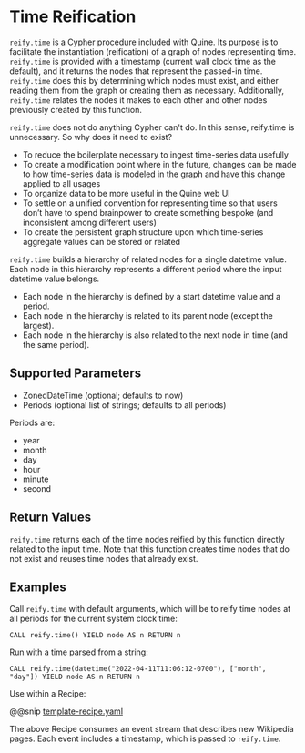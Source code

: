 # Time Reification

`reify.time` is a Cypher procedure included with Quine. Its purpose is to facilitate the instantiation (reification) of a graph of nodes representing time. `reify.time` is provided with a timestamp (current wall clock time as the default), and it returns the nodes that represent the passed-in time. `reify.time` does this by determining which nodes must exist, and either reading them from the graph or creating them as necessary. Additionally, `reify.time` relates the nodes it makes to each other and other nodes previously created by this function.

`reify.time` does not do anything Cypher can't do. In this sense, reify.time is unnecessary. So why does it need to exist?

* To reduce the boilerplate necessary to ingest time-series data usefully
* To create a modification point where in the future, changes can be made to how time-series data is modeled in the graph and have this change applied to all usages
* To organize data to be more useful in the Quine web UI
* To settle on a unified convention for representing time so that users don’t have to spend brainpower to create something bespoke (and inconsistent among different users)
* To create the persistent graph structure upon which time-series aggregate values can be stored or related

`reify.time` builds a hierarchy of related nodes for a single datetime value. Each node in this hierarchy represents a different period where the input datetime value belongs. 

* Each node in the hierarchy is defined by a start datetime value and a period. 
* Each node in the hierarchy is related to its parent node (except the largest). 
* Each node in the hierarchy is also related to the next node in time (and the same period).

## Supported Parameters

* ZonedDateTime (optional; defaults to now)
* Periods (optional list of strings; defaults to all periods)

Periods are:

* year
* month
* day
* hour
* minute
* second

## Return Values

`reify.time` returns each of the time nodes reified by this function directly related to the input time. Note that this function creates time nodes that do not exist and reuses time nodes that already exist.

## Examples

Call `reify.time` with default arguments, which will be to reify time nodes at all periods for the current system clock time:

```cypher
CALL reify.time() YIELD node AS n RETURN n
```

Run with a time parsed from a string:

```cypher
CALL reify.time(datetime("2022-04-11T11:06:12-0700"), ["month", "day"]) YIELD node AS n RETURN n
```

Use within a Recipe:

@@snip [template-recipe.yaml]($quine$/recipes/wikipedia.yaml)

The above Recipe consumes an event stream that describes new Wikipedia pages. Each event includes a timestamp, which is passed to `reify.time`.
